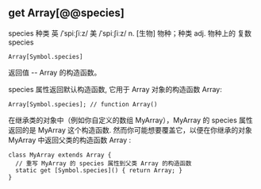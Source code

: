 ## get Array[@@species]

species 种类 英 /ˈspiːʃiːz/  美 /ˈspiːʃiːz/  n. [生物] 物种；种类 adj. 物种上的 复数 species

```
Array[Symbol.species]
```

返回值 -- Array 的构造函数。


species 属性返回默认构造函数, 它用于 Array 对象的构造函数 Array:
```
Array[Symbol.species]; // function Array()
```

在继承类的对象中（例如你自定义的数组 MyArray），MyArray 的 species 属性返回的是 MyArray 这个构造函数. 然而你可能想要覆盖它，以便在你继承的对象 MyArray 中返回父类的构造函数 Array :

```
class MyArray extends Array {
  // 重写 MyArray 的 species 属性到父类 Array 的构造函数
  static get [Symbol.species]() { return Array; }
}
```